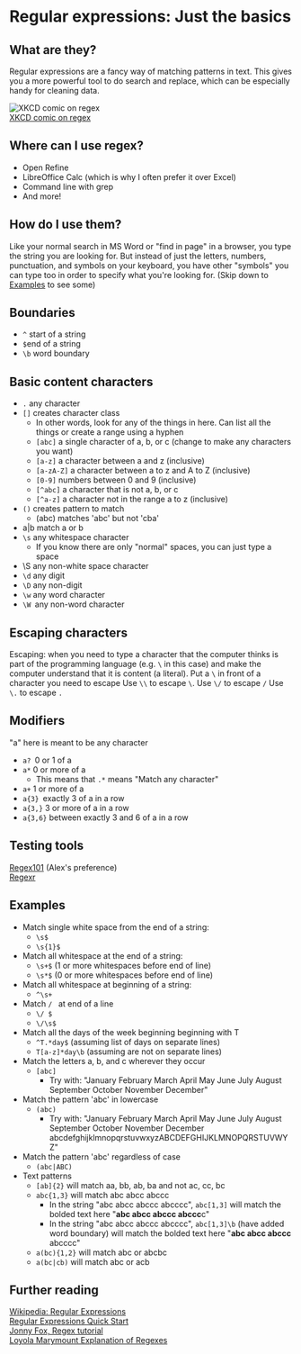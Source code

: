 # Regular expressions: Just the basics
## What are they?
Regular expressions are a fancy way of matching patterns in text. This gives you a more powerful tool to do search and replace, which can be especially handy for cleaning data.

![XKCD comic on regex](https://imgs.xkcd.com/comics/regular_expressions.png)  
[XKCD comic on regex](https://xkcd.com/208/)
## Where can I use regex?
- Open Refine
- LibreOffice Calc (which is why I often prefer it over Excel)
- Command line with grep
- And more!
## How do I use them?
Like your normal search in MS Word or "find in page" in a browser, you type the string you are looking for. But instead of just the letters, numbers, punctuation, and symbols on your keyboard, you have other "symbols" you can type too in order to specify what you're looking for. (Skip down to [Examples](#Examples) to see some)
## Boundaries
- `^` start of a string
- `$`end of a string
- `\b` word boundary

## Basic content characters
- `.` any character
- `[]` creates character class
	- In other words, look for any of the things in here. Can list all the things or create a range using a hyphen
	- `[abc]` a single character of a, b, or c (change to make any characters you want)
	- `[a-z]` a character between a and z (inclusive)
	- `[a-zA-Z]` a character between a to z and A to Z (inclusive)
	- `[0-9]` numbers between 0 and 9 (inclusive)
	- `[^abc]` a character that is not a, b, or c
	- `[^a-z]` a character not in the range a to z (inclusive)
- `()` creates pattern to match
	- (abc) matches 'abc' but not 'cba'
- a|b match a or b
- `\s` any whitespace character
	- If you know there are only "normal" spaces, you can just type a space
- \\S any non-white space character
- `\d` any digit
- `\D` any non-digit
- `\w` any word character
- `\W `any non-word character
## Escaping characters
Escaping: when you need to type a character that the computer thinks is part of the programming language (e.g. `\` in this case) and make the computer understand that it is content (a literal). Put a `\` in front of a character you need to escape
Use `\\` to escape `\`. 
Use `\/` to escape `/`
Use `\.` to escape `.`
## Modifiers
"a" here is meant to be any character
- `a? `0 or 1 of a
- `a*` 0 or more of a
	- This means that `.*` means "Match any character"
- `a+` 1 or more of a
- `a{3} `exactly 3 of a in a row
- `a{3,}` 3 or more of a in a row
- `a{3,6}` between exactly 3 and 6 of a in a row
## Testing tools
[Regex101](https://regex101.com/) (Alex's preference)  
[Regexr](https://regexr.com/)
## Examples
- Match single white space from the end of a string: 
	- `\s$`
	- `\s{1}$`
- Match all whitespace at the end of a string:
	- `\s+$` (1 or more whitespaces before end of line)
	- `\s*$` (0 or more whitespaces before end of line)
- Match all whitespace at beginning of a string:
	- `^\s+`
- Match `/ ` at end of a line
	- `\/ $`
	- `\/\s$`
- Match all the days of the week beginning beginning with T
	- `^T.*day$` (assuming list of days on separate lines)
	- `T[a-z]*day\b` (assuming are not on separate lines)
- Match the letters a, b, and c wherever they occur
	- `[abc]`
		- Try with: "January February March April May June July August September October November December"
- Match the pattern 'abc' in lowercase
	- `(abc)`
		- Try with: "January February March April May June July August September October November December abcdefghijklmnopqrstuvwxyzABCDEFGHIJKLMNOPQRSTUVWYZ"
- Match the pattern 'abc' regardless of case
	- `(abc|ABC)`
- Text patterns
	- `[ab]{2}` will match aa, bb, ab, ba and not ac, cc, bc
	- `abc{1,3}` will match abc abcc abccc
		- In the string "abc abcc abccc abcccc", `abc[1,3]` will match the bolded text here "**abc abcc abccc abccc**c"
		- In the string "abc abcc abccc abcccc", `abc[1,3]\b` (have added word boundary) will match the bolded text here "**abc abcc abccc** abcccc"
	- `a(bc){1,2}` will match abc or abcbc
	- `a(bc|cb)` will match abc or acb

## Further reading
[Wikipedia: Regular Expressions](https://en.wikipedia.org/wiki/Regular_expression)  
[Regular Expressions Quick Start](https://www.regular-expressions.info/quickstart.html)  
[Jonny Fox, Regex tutorial](https://medium.com/factory-mind/regex-tutorial-a-simple-cheatsheet-by-examples-649dc1c3f285)  
[Loyola Marymount Explanation of Regexes](https://cs.lmu.edu/~ray/notes/regex/)  

